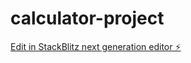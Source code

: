 # calculator-project

[Edit in StackBlitz next generation editor ⚡️](https://stackblitz.com/~/github.com/manasabejawada/calculator-project)